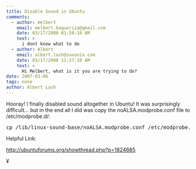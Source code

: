 ```yaml
---
title: Disable Sound in Ubuntu
comments:
  - author: melbert
    email: melbert.baqueriza@gmail.com
    date: 03/17/2008 01:50:16 AM
    text: >
      i dont know what to do
  - author: Albert
    email: albert.lash@savonix.com
    date: 03/17/2008 11:27:10 AM
    text: >
      Hi Melbert, what is it you are trying to do?
date: 2007-03-06
tags: none
author: Albert Lash
---
```

Hooray! I finally disabled sound altogether in Ubuntu! It was surprisingly difficult... but in the end all I did was copy the noALSA.modprobe.conf file to /etc/modprobe.d/:

<pre>cp /lib/linux-sound-base/noALSA.modprobe.conf /etc/modprobe.d/</pre>

Helpful Link:

<a href="http://ubuntuforums.org/showthread.php?p=1824685">http://ubuntuforums.org/showthread.php?p=1824685</a>

¥

